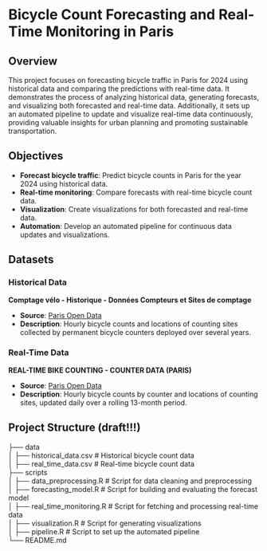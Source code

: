 # Bicycle Count Forecasting and Real-Time Monitoring in Paris

## Overview

This project focuses on forecasting bicycle traffic in Paris for 2024 using historical data and comparing the predictions with real-time data. It demonstrates the process of analyzing historical data, generating forecasts, and visualizing both forecasted and real-time data. Additionally, it sets up an automated pipeline to update and visualize real-time data continuously, providing valuable insights for urban planning and promoting sustainable transportation.

## Objectives

- **Forecast bicycle traffic**: Predict bicycle counts in Paris for the year 2024 using historical data.
- **Real-time monitoring**: Compare forecasts with real-time bicycle count data.
- **Visualization**: Create visualizations for both forecasted and real-time data.
- **Automation**: Develop an automated pipeline for continuous data updates and visualizations.

## Datasets

### Historical Data
**Comptage vélo - Historique - Données Compteurs et Sites de comptage**
- **Source**: [Paris Open Data](https://parisdata.opendatasoft.com/explore/dataset/comptage-velo-historique-donnees-compteurs/information/)
- **Description**: Hourly bicycle counts and locations of counting sites collected by permanent bicycle counters deployed over several years.

### Real-Time Data
**REAL-TIME BIKE COUNTING - COUNTER DATA (PARIS)**
- **Source**: [Paris Open Data](https://parisdata.opendatasoft.com/explore/dataset/comptage-velo-donnees-compteurs/information/)
- **Description**: Hourly bicycle counts by counter and locations of counting sites, updated daily over a rolling 13-month period.

## Project Structure (draft!!!)

├── data \
│ ├── historical_data.csv # Historical bicycle count data \
│ ├── real_time_data.csv # Real-time bicycle count data \
├── scripts \
│ ├── data_preprocessing.R # Script for data cleaning and preprocessing \
│ ├── forecasting_model.R # Script for building and evaluating the forecast model \
│ ├── real_time_monitoring.R # Script for fetching and processing real-time data \
│ ├── visualization.R # Script for generating visualizations \
│ ├── pipeline.R # Script to set up the automated pipeline \
└── README.md
